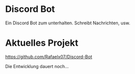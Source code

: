 # Discord Bot #
Ein Discord Bot zum unterhalten. Schreibt Nachrichten, usw.
# Aktuelles Projekt # 
https://github.com/Rafaelx07/Discord-Bot

Die Entwicklung dauert noch...